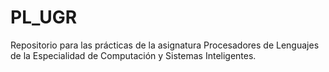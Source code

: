 # PL_UGR
Repositorio para las prácticas de la asignatura Procesadores de Lenguajes de la Especialidad de Computación y Sistemas Inteligentes.
